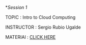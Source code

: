 **Session 1*

TOPIC : Intro to Cloud Computing

INSTRUCTOR : Sergio Rubio Ugalde

MATERIAl : [CLICK HERE](https://docs.google.com/presentation/d/1T1VXUiAG-6JXxulu-7l79nFNxZweIU7X/edit?usp=sharing&ouid=100474492946194846003&rtpof=true&sd=true)
